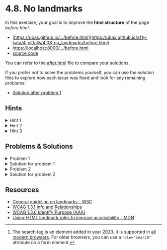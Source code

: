 # 4.8. No landmarks

In this exercise, your goal is to improve the **html structure** of the page _before.html_.

- [https://ubax.github.io/.../before.html](https://ubax.github.io/a11y-kata/4-pitfalls/4.08-no_landmarks/before.html)
- [https://localhost:8000/.../before.html](http://localhost:8000/4-pitfalls/4.08-no_landmarks/before.html)
- [source code](./before.html)

You can refer to the [after.html](after.html) file to compare your solutions.

If you prefer not to solve the problems yourself, you can use the solution files to explore how each issue was fixed and look for any remaining problems:

- [Solution after problem 1](https://ubax.github.io/a11y-kata/4-pitfalls/4.08-no_landmarks/after-problem-1.html)

## Hints

<details>
<summary>Hint 1</summary>

Using screen reader or WAVE extension, try to list all landmarks on the page.

- macOS Voice Over: <kbd>VO + Command + U</kbd> to open the rotor, then navigate with the <kbd>arrow keys</kbd> to find landmarks.
- Wave: `WAVE` -> `Structure`

</details>

<details>
<summary>Hint 2</summary>

List of landmarks:

- header - [aria docs](https://www.w3.org/WAI/ARIA/apg/patterns/landmarks/examples/banner.html), [MDN](https://developer.mozilla.org/en-US/docs/Web/HTML/Element/header)
- nav - [aria docs](https://www.w3.org/WAI/ARIA/apg/patterns/landmarks/examples/navigation.html), [MDN](https://developer.mozilla.org/en-US/docs/Web/HTML/Element/nav)
- search - [aria docs](https://www.w3.org/WAI/ARIA/apg/patterns/landmarks/examples/search.html), [MDN](https://developer.mozilla.org/en-US/docs/Web/HTML/Element/search)
- main - [aria docs](https://www.w3.org/WAI/ARIA/apg/patterns/landmarks/examples/main.html), [MDN](https://developer.mozilla.org/en-US/docs/Web/HTML/Element/main)
- aside - [aria docs](https://www.w3.org/WAI/ARIA/apg/patterns/landmarks/examples/complementary.html), [MDN](https://developer.mozilla.org/en-US/docs/Web/HTML/Element/aside)
- section - [aria docs](https://www.w3.org/WAI/ARIA/apg/patterns/landmarks/examples/region.html), [MDN](https://developer.mozilla.org/en-US/docs/Web/HTML/Element/section)
- footer - [aria docs](https://www.w3.org/WAI/ARIA/apg/patterns/landmarks/examples/contentinfo.html), [MDN](https://developer.mozilla.org/en-US/docs/Web/HTML/Element/footer)

</details>

<details>
<summary>Hint 3</summary>

Using screen reader try to navigate between sections and navigation elements. Can you understand the purpose of each?

</details>

## Problems & Solutions

<details>
<summary>Problem 1</summary>

No HTML landmark elements are used. [WCAG 1.3.1 Info and Relationships](https://www.w3.org/WAI/WCAG21/Understanding/info-and-relationships) and [WCAG 1.3.6 Identify Purpose (AAA)](https://www.w3.org/WAI/WCAG21/Understanding/identify-purpose)

</details>
<details>
<summary>Solution for problem 1</summary>

Use HTML landmarks to define the structure of the page.

- header - [aria docs](https://www.w3.org/WAI/ARIA/apg/patterns/landmarks/examples/banner.html), [MDN](https://developer.mozilla.org/en-US/docs/Web/HTML/Element/header)
- nav - [aria docs](https://www.w3.org/WAI/ARIA/apg/patterns/landmarks/examples/navigation.html), [MDN](https://developer.mozilla.org/en-US/docs/Web/HTML/Element/nav)
- search[^1] - [aria docs](https://www.w3.org/WAI/ARIA/apg/patterns/landmarks/examples/search.html), [MDN](https://developer.mozilla.org/en-US/docs/Web/HTML/Element/search)
- main - [aria docs](https://www.w3.org/WAI/ARIA/apg/patterns/landmarks/examples/main.html), [MDN](https://developer.mozilla.org/en-US/docs/Web/HTML/Element/main)
- aside - [aria docs](https://www.w3.org/WAI/ARIA/apg/patterns/landmarks/examples/complementary.html), [MDN](https://developer.mozilla.org/en-US/docs/Web/HTML/Element/aside)
- section - [aria docs](https://www.w3.org/WAI/ARIA/apg/patterns/landmarks/examples/region.html), [MDN](https://developer.mozilla.org/en-US/docs/Web/HTML/Element/section)
- footer - [aria docs](https://www.w3.org/WAI/ARIA/apg/patterns/landmarks/examples/contentinfo.html), [MDN](https://developer.mozilla.org/en-US/docs/Web/HTML/Element/footer)

[^1]: The search tag is an element added in year 2023. It is supported in [all modern browsers](https://developer.mozilla.org/en-US/docs/Web/HTML/Element/search#browser_compatibility). For older browsers, you can use a `role="search"` attribute on a form element.

</details>

<details>
<summary>Problem 2</summary>

HTML landmarks are missing labels

</details>
<details>
<summary>Solution for problem 2</summary>

When you use multiple HTML landmarks of the same type, it is a good practice to provide a label for each landmark. This will help screen readers to announce the purpose of the landmark. However not all landmarks need a label.

- `nav` - There are two navigation elements on the page.
  - The top navigation can be labeled as `<nav aria-label="Primary">`. Note that there is no word navigation in the label. The screen reader will announce it as navigation.
  - The bottom navigation can be labeled as `<nav aria-label="Footer">`
- `section` and `aside` - There are multiple sections in the page. Each section can be labeled with a heading element.
  - `<section aria-labelledby="our-pizzas">`
  - `<section aria-labelledby="our-locations">`
  - `<aside aria-label="Fun facts">`

</details>

## Resources

- [General guideline on landmarks - W3C](https://www.w3.org/WAI/ARIA/apg/patterns/landmarks/examples/general-principles.html)
- [WCAG 1.3.1 Info and Relationships](https://www.w3.org/WAI/WCAG21/Understanding/info-and-relationships)
- [WCAG 1.3.6 Identify Purpose (AAA)](https://www.w3.org/WAI/WCAG21/Understanding/identify-purpose)
- [Using HTML landmark roles to improve accessibility - MDN](https://developer.mozilla.org/en-US/blog/aria-accessibility-html-landmark-roles/)
